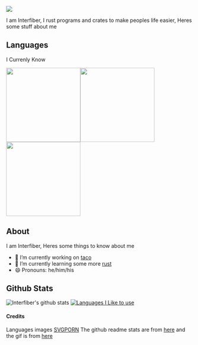 <!-- Provided by giphy https://giphy.com/gifs/hello-cross-stitch-cute-W6dMBdAdBgdcObSE5E -->
![](https://i.giphy.com/media/W6dMBdAdBgdcObSE5E/giphy.webp)

I am Interfiber, I rust programs and crates to make peoples life easier, Heres some stuff about me

## Languages
I Currenly Know

<img src="https://cdn.svgporn.com/logos/java.svg" height="200" width="200"><img src="https://cdn.svgporn.com/logos/rust.svg" height="200" width="200"><img src="https://cdn.svgporn.com/logos/javascript.svg" height="200" width="200">
## About
I am Interfiber, Heres some things to know about me
- 🔭 I’m currently working on [taco](https://github.com/Interfiber/taco)
- 🌱 I’m currently learning some more [rust](https://rust-lang.org)
- 😄 Pronouns: he/him/his

## Github Stats

![Interfiber's github stats](https://github-readme-stats.vercel.app/api?username=Interfiber&show_icons=true)
[![Languages I Like to use](https://github-readme-stats.vercel.app/api/top-langs/?username=Interfiber&layout=compact)](https://github.com/anuraghazra/github-readme-stats)

#### Credits
Languages images [SVGPORN](https://svgporn.com) The github readme stats are from [here](https://github.com/anuraghazra/github-readme-stats) and the gif is from [here](https://giphy.com/gifs/hello-cross-stitch-cute-W6dMBdAdBgdcObSE5E)
